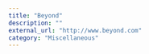 ```yaml
---
title: "Beyond"
description: ""
external_url: "http://www.beyond.com"
category: "Miscellaneous"
---
```

